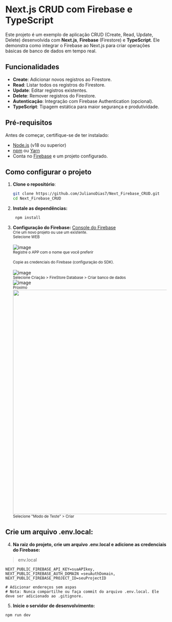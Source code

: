 # Next.js CRUD com Firebase e TypeScript

Este projeto é um exemplo de aplicação CRUD (Create, Read, Update, Delete) desenvolvida com **Next.js**, **Firebase** (Firestore) e **TypeScript**. Ele demonstra como integrar o Firebase ao Next.js para criar operações básicas de banco de dados em tempo real.

## Funcionalidades

- **Create**: Adicionar novos registros ao Firestore.
- **Read**: Listar todos os registros do Firestore.
- **Update**: Editar registros existentes.
- **Delete**: Remover registros do Firestore.
- **Autenticação**: Integração com Firebase Authentication (opcional).
- **TypeScript**: Tipagem estática para maior segurança e produtividade.

## Pré-requisitos

Antes de começar, certifique-se de ter instalado:

- [Node.js](https://nodejs.org/) (v18 ou superior)
- [npm](https://www.npmjs.com/) ou [Yarn](https://yarnpkg.com/)
- Conta no [Firebase](https://firebase.google.com/) e um projeto configurado.

## Como configurar o projeto

1. **Clone o repositório**:

   ```bash
   git clone https://github.com/JulianoDias7/Next_Firebase_CRUD.git
   cd Next_Firebase_CRUD
2. **Instale as dependências:**
    ```bash
     npm install
3. **Configuração do Firebase:**
    [Console do Firebase](https://console.firebase.google.com/)\
       <sub>Crie um novo projeto ou use um existente.</sub>\
       <sub> Selecione WEB</sub>\
       <br>
       ![image](https://github.com/user-attachments/assets/47177df2-66c6-4e34-8d5a-65591e998d75)
       <br>
       <sub>Registre o APP com o nome que você preferir</sub>\
       <br>
       <sub>Copie as credenciais do Firebase (configuração do SDK).</sub>\
       <br>
       ![image](https://github.com/user-attachments/assets/30264a0e-85a4-4564-a79b-2afe494bd7ef)
       <br>
       <sub>Selecione Criação > FireStore Database > Criar banco de dados</sub>
       <br>
       ![image](https://github.com/user-attachments/assets/83158a43-1b4d-48df-bedd-aea8cc5b070a)
       <br>
       <sub>Proximo</sub>
       <br>
       <img src="https://github.com/user-attachments/assets/012f0a66-1dbf-427f-a617-72414dedc374" style="width: 700px; height: auto;" />
       <br>
       <sub>Selecione "Modo de Teste" > Criar</sub>



## Crie um arquivo .env.local:

4. **Na raiz do projeto, crie um arquivo .env.local e adicione as credenciais do Firebase:**

>env.local
```
NEXT_PUBLIC_FIREBASE_API_KEY=suaAPIkey,
NEXT_PUBLIC_FIREBASE_AUTH_DOMAIN =seuAuthDomain,
NEXT_PUBLIC_FIREBASE_PROJECT_ID=seuProjectID

# Adicionar endereços sem aspas
# Nota: Nunca compartilhe ou faça commit do arquivo .env.local. Ele deve ser adicionado ao .gitignore.
```
5. **Inicie o servidor de desenvolvimento:**

```bash
npm run dev

